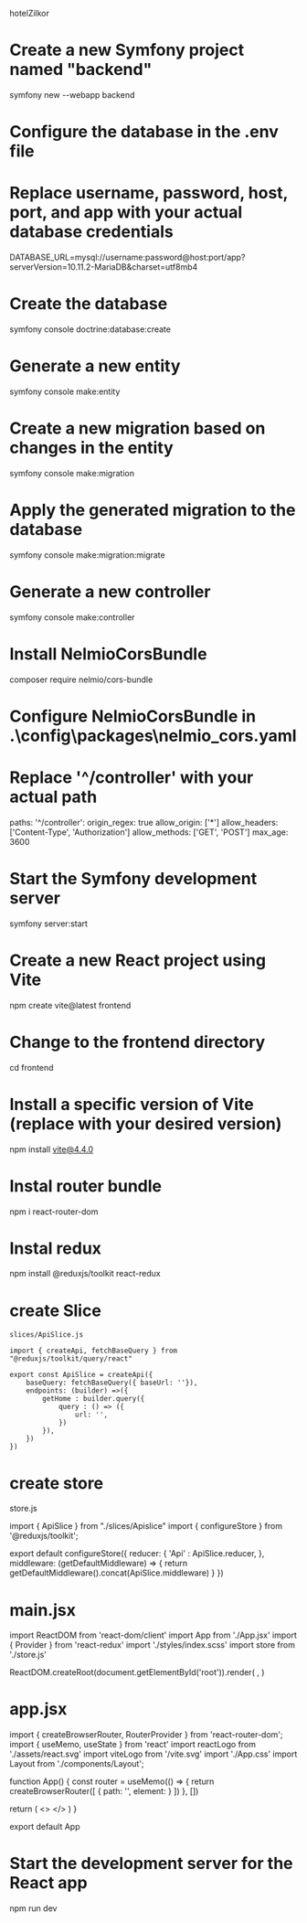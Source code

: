 hotelZilkor

# Create a new Symfony project named "backend"
symfony new --webapp backend

# Configure the database in the .env file
# Replace username, password, host, port, and app with your actual database credentials
DATABASE_URL=mysql://username:password@host:port/app?serverVersion=10.11.2-MariaDB&charset=utf8mb4

# Create the database
symfony console doctrine:database:create

# Generate a new entity
symfony console make:entity

# Create a new migration based on changes in the entity
symfony console make:migration

# Apply the generated migration to the database
symfony console make:migration:migrate

# Generate a new controller
symfony console make:controller

# Install NelmioCorsBundle
composer require nelmio/cors-bundle

# Configure NelmioCorsBundle in .\config\packages\nelmio_cors.yaml

# Replace '^/controller' with your actual path
paths:
    '^/controller':
        origin_regex: true
        allow_origin: ['*']
        allow_headers: ['Content-Type', 'Authorization']
        allow_methods: ['GET', 'POST']
        max_age: 3600


# Start the Symfony development server
symfony server:start


# Create a new React project using Vite
npm create vite@latest frontend

# Change to the frontend directory
cd frontend

# Install a specific version of Vite (replace with your desired version)
npm install vite@4.4.0

# Instal router bundle
npm i react-router-dom

# Instal redux
npm install @reduxjs/toolkit react-redux

# create Slice
```
slices/ApiSlice.js

import { createApi, fetchBaseQuery } from "@reduxjs/toolkit/query/react"

export const ApiSlice = createApi({
    baseQuery: fetchBaseQuery({ baseUrl: ''}),
    endpoints: (builder) =>({
        getHome : builder.query({
            query : () => ({
                url: '',
            })
        }),
    })
})
```
# create store
store.js

import { ApiSlice } from "./slices/Apislice"
import { configureStore } from '@reduxjs/toolkit';


export default configureStore({
    reducer: {
        'Api' : ApiSlice.reducer,
    },
    middleware: (getDefaultMiddleware) => {
        return getDefaultMiddleware().concat(ApiSlice.middleware)
    }
})

# main.jsx

import ReactDOM from 'react-dom/client'
import App from './App.jsx'
import { Provider } from 'react-redux'
import './styles/index.scss'
import store from './store.js'

ReactDOM.createRoot(document.getElementById('root')).render(
  <Provider store={store}>
    <App />
  </Provider>,
)


# app.jsx 

import { createBrowserRouter, RouterProvider } from 'react-router-dom';
import { useMemo, useState } from 'react'
import reactLogo from './assets/react.svg'
import viteLogo from '/vite.svg'
import './App.css'
import Layout from './components/Layout';

function App() {
  const router = useMemo(() => {
    return createBrowserRouter([
      {
        path: '',
        element: <Layout content =''/>
      }
    ])
  }, [])

  return (
    <>
     <RouterProvider router={router}/>
    </>
  )
}

export default App


# Start the development server for the React app
npm run dev
